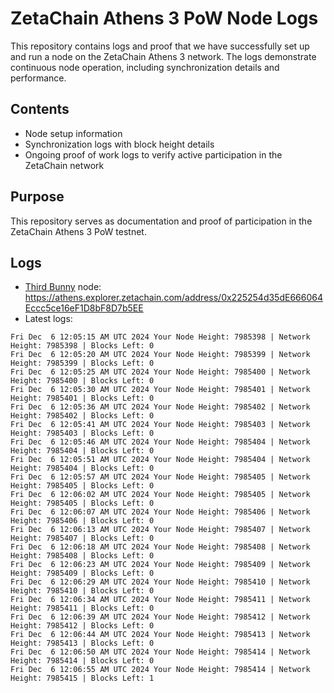 # ZetaChain Athens 3 PoW Node Logs
This repository contains logs and proof that we have successfully set up and run a node on the ZetaChain Athens 3 network. The logs demonstrate continuous node operation, including synchronization details and performance.

## Contents
- Node setup information
- Synchronization logs with block height details
- Ongoing proof of work logs to verify active participation in the ZetaChain network

## Purpose
This repository serves as documentation and proof of participation in the ZetaChain Athens 3 PoW testnet.

## Logs

- [Third Bunny](https://thirdbunny.xyz/) node: https://athens.explorer.zetachain.com/address/0x225254d35dE666064Eccc5ce16eF1D8bF8D7b5EE
- Latest logs:
```
Fri Dec  6 12:05:15 AM UTC 2024 Your Node Height: 7985398 | Network Height: 7985398 | Blocks Left: 0
Fri Dec  6 12:05:20 AM UTC 2024 Your Node Height: 7985399 | Network Height: 7985399 | Blocks Left: 0
Fri Dec  6 12:05:25 AM UTC 2024 Your Node Height: 7985400 | Network Height: 7985400 | Blocks Left: 0
Fri Dec  6 12:05:30 AM UTC 2024 Your Node Height: 7985401 | Network Height: 7985401 | Blocks Left: 0
Fri Dec  6 12:05:36 AM UTC 2024 Your Node Height: 7985402 | Network Height: 7985402 | Blocks Left: 0
Fri Dec  6 12:05:41 AM UTC 2024 Your Node Height: 7985403 | Network Height: 7985403 | Blocks Left: 0
Fri Dec  6 12:05:46 AM UTC 2024 Your Node Height: 7985404 | Network Height: 7985404 | Blocks Left: 0
Fri Dec  6 12:05:51 AM UTC 2024 Your Node Height: 7985404 | Network Height: 7985404 | Blocks Left: 0
Fri Dec  6 12:05:57 AM UTC 2024 Your Node Height: 7985405 | Network Height: 7985405 | Blocks Left: 0
Fri Dec  6 12:06:02 AM UTC 2024 Your Node Height: 7985405 | Network Height: 7985405 | Blocks Left: 0
Fri Dec  6 12:06:07 AM UTC 2024 Your Node Height: 7985406 | Network Height: 7985406 | Blocks Left: 0
Fri Dec  6 12:06:13 AM UTC 2024 Your Node Height: 7985407 | Network Height: 7985407 | Blocks Left: 0
Fri Dec  6 12:06:18 AM UTC 2024 Your Node Height: 7985408 | Network Height: 7985408 | Blocks Left: 0
Fri Dec  6 12:06:23 AM UTC 2024 Your Node Height: 7985409 | Network Height: 7985409 | Blocks Left: 0
Fri Dec  6 12:06:29 AM UTC 2024 Your Node Height: 7985410 | Network Height: 7985410 | Blocks Left: 0
Fri Dec  6 12:06:34 AM UTC 2024 Your Node Height: 7985411 | Network Height: 7985411 | Blocks Left: 0
Fri Dec  6 12:06:39 AM UTC 2024 Your Node Height: 7985412 | Network Height: 7985412 | Blocks Left: 0
Fri Dec  6 12:06:44 AM UTC 2024 Your Node Height: 7985413 | Network Height: 7985413 | Blocks Left: 0
Fri Dec  6 12:06:50 AM UTC 2024 Your Node Height: 7985414 | Network Height: 7985414 | Blocks Left: 0
Fri Dec  6 12:06:55 AM UTC 2024 Your Node Height: 7985414 | Network Height: 7985415 | Blocks Left: 1
```
